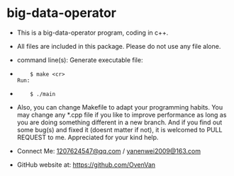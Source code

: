 # big-data-operator
- This is a big-data-operator program, coding in c++.
- All files are included in this package. Please do not use any file alone.
- command line(s):
      Generate executable file:
-         $ make <cr>
      Run:
-		  $ ./main

- Also, you can change Makefile to adapt your programming habits. You may change any *.cpp file if you like to improve performance as long as you are doing something different in a new branch. And if you find out some bug(s) and fixed it (doesnt matter if not), it is welcomed to PULL REQUEST to me. Appreciated for your kind help.

- Connect Me: 1207624547@qq.com / yanenwei2009@163.com
- GitHub website at: https://github.com/OvenVan
